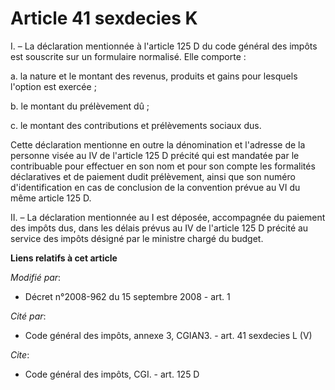 # Article 41 sexdecies K

I. – La déclaration mentionnée à l'article 125 D du code général des impôts est souscrite sur un formulaire normalisé. Elle
comporte :

a. la nature et le montant des revenus, produits et gains pour lesquels l'option est exercée ;

b. le montant du prélèvement dû ;

c. le montant des contributions et prélèvements sociaux dus.

Cette déclaration mentionne en outre la dénomination et l'adresse de la personne visée au IV de l'article 125 D précité qui
est mandatée par le contribuable pour effectuer en son nom et pour son compte les formalités déclaratives et de paiement
dudit prélèvement, ainsi que son numéro d'identification en cas de conclusion de la convention prévue au VI du même article
125 D.

II. – La déclaration mentionnée au I est déposée, accompagnée du paiement des impôts dus, dans les délais prévus au IV de
l'article 125 D précité au service des impôts désigné par le ministre chargé du budget.

**Liens relatifs à cet article**

_Modifié par_:

  - Décret n°2008-962 du 15 septembre 2008 - art. 1

_Cité par_:

  - Code général des impôts, annexe 3, CGIAN3. - art. 41 sexdecies L (V)

_Cite_:

  - Code général des impôts, CGI. - art. 125 D
